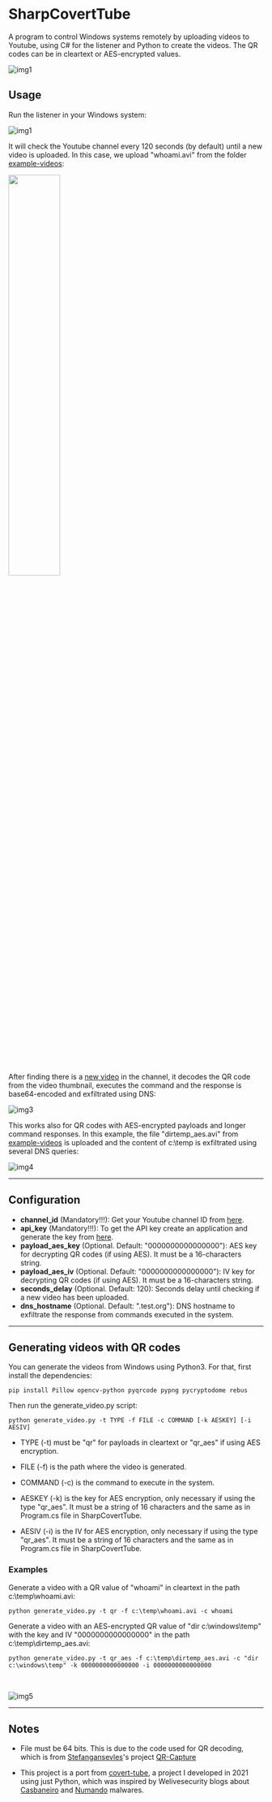 # SharpCovertTube

A program to control Windows systems remotely by uploading videos to Youtube, using C# for the listener and Python to create the videos. The QR codes can be in cleartext or AES-encrypted values.

![img1](https://raw.githubusercontent.com/ricardojoserf/ricardojoserf.github.io/master/images/sharpcoverttube/Screenshot_0.png)

## Usage

Run the listener in your Windows system:

![img1](https://raw.githubusercontent.com/ricardojoserf/ricardojoserf.github.io/master/images/sharpcoverttube/Screenshot_1.png)

It will check the Youtube channel every 120 seconds (by default) until a new video is uploaded. In this case, we upload "whoami.avi" from the folder [example-videos](https://github.com/ricardojoserf/SharpCovertTube/tree/main/example-videos):

<img src="https://raw.githubusercontent.com/ricardojoserf/ricardojoserf.github.io/master/images/sharpcoverttube/Screenshot_2.png" width=45%>

After finding there is a [new video](https://www.youtube.com/shorts/-JcDf4pF0qA) in the channel, it decodes the QR code from the video thumbnail, executes the command and the response is base64-encoded and exfiltrated using DNS:

![img3](https://raw.githubusercontent.com/ricardojoserf/ricardojoserf.github.io/master/images/sharpcoverttube/Screenshot_3.png)

This works also for QR codes with AES-encrypted payloads and longer command responses. In this example, the file "dirtemp_aes.avi" from [example-videos](https://github.com/ricardojoserf/SharpCovertTube/tree/main/example-videos) is uploaded and the content of c:\temp is exfiltrated using several DNS queries:

![img4](https://raw.githubusercontent.com/ricardojoserf/ricardojoserf.github.io/master/images/sharpcoverttube/Screenshot_4.png)

-------------------

## Configuration

- **channel_id** (Mandatory!!!): Get your Youtube channel ID from [here](https://www.youtube.com/account_advanced).
- **api_key** (Mandatory!!!): To get the API key create an application and generate the key from [here](https://console.cloud.google.com/apis/credentials).
- **payload_aes_key** (Optional. Default: "0000000000000000"): AES key for decrypting QR codes (if using AES). It must be a 16-characters string.
- **payload_aes_iv** (Optional. Default: "0000000000000000"): IV key for decrypting QR codes (if using AES). It must be a 16-characters string.
- **seconds_delay** (Optional. Default: 120): Seconds delay until checking if a new video has been uploaded.
- **dns_hostname** (Optional. Default: ".test.org"): DNS hostname to exfiltrate the response from commands executed in the system.

----------------------------------

## Generating videos with QR codes

You can generate the videos from Windows using Python3. For that, first install the dependencies:

```
pip install Pillow opencv-python pyqrcode pypng pycryptodome rebus
```

Then run the generate_video.py script:

```
python generate_video.py -t TYPE -f FILE -c COMMAND [-k AESKEY] [-i AESIV]
```

- TYPE (-t) must be "qr" for payloads in cleartext or "qr_aes" if using AES encryption.

- FILE (-f) is the path where the video is generated.

- COMMAND (-c) is the command to execute in the system.

- AESKEY (-k) is the key for AES encryption, only necessary if using the type "qr_aes". It must be a string of 16 characters and the same as in Program.cs file in SharpCovertTube.

- AESIV (-i) is the IV for AES encryption, only necessary if using the type "qr_aes". It must be a string of 16 characters and the same as in Program.cs file in SharpCovertTube. 


### Examples

Generate a video with a QR value of "whoami" in cleartext in the path c:\temp\whoami.avi:

```
python generate_video.py -t qr -f c:\temp\whoami.avi -c whoami
```

Generate a video with an AES-encrypted QR value of "dir c:\windows\temp" with the key and IV "0000000000000000" in the path c:\temp\dirtemp_aes.avi:

```
python generate_video.py -t qr_aes -f c:\temp\dirtemp_aes.avi -c "dir c:\windows\temp" -k 0000000000000000 -i 0000000000000000
```
<br>

![img5](https://raw.githubusercontent.com/ricardojoserf/ricardojoserf.github.io/master/images/sharpcoverttube/Screenshot_5.png)


---------------------------


## Notes

- File must be 64 bits. This is due to the code used for QR decoding, which is from [Stefangansevles](https://github.com/Stefangansevles)'s project [QR-Capture](https://github.com/Stefangansevles/QR-Capture)

- This project is a port from [covert-tube](https://github.com/ricardojoserf/covert-tube), a project I developed in 2021 using just Python, which was inspired by Welivesecurity blogs about [Casbaneiro](https://www.welivesecurity.com/2019/10/03/casbaneiro-trojan-dangerous-cooking/) and [Numando](https://www.welivesecurity.com/2021/09/17/numando-latam-banking-trojan/) malwares.
